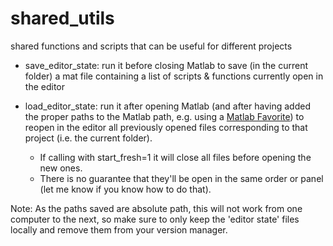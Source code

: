 # shared_utils
 shared functions and scripts that can be useful for different projects

- save_editor_state: run it before closing Matlab to save (in the current folder) a mat file containing a list of scripts & functions currently open in the editor 

- load_editor_state: run it after opening Matlab (and after having added the proper paths to the Matlab path, e.g. using a [Matlab Favorite](https://www.mathworks.com/help/matlab/matlab_env/create-matlab-favorites-to-rerun-commands.html)) to reopen in the editor all previously opened files corresponding to that project (i.e. the current folder). 
    - If calling with start_fresh=1 it will close all files before opening the new ones.
    - There is no guarantee that they'll be open in the same order or panel (let me know if you know how to do that).

Note: As the paths saved are absolute path, this will not work from one computer to the next, so make sure to only keep the 'editor state' files locally and remove them from your version manager.
